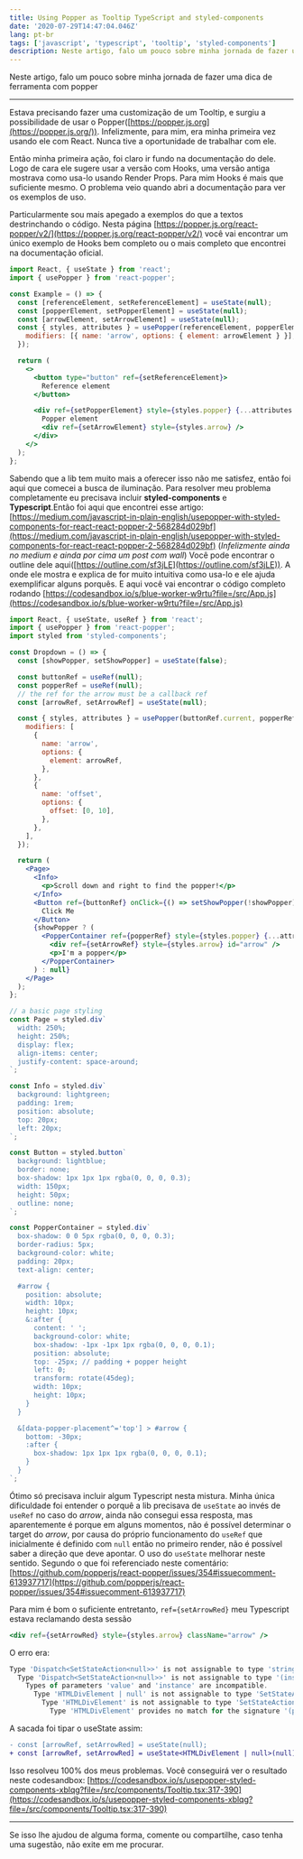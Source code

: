 ```yaml
---
title: Using Popper as Tooltip TypeScript and styled-components
date: '2020-07-29T14:47:04.046Z'
lang: pt-br
tags: ['javascript', 'typescript', 'tooltip', 'styled-components']
description: Neste artigo, falo um pouco sobre minha jornada de fazer uma dica de ferramenta com popper
---
```


Neste artigo, falo um pouco sobre minha jornada de fazer uma dica de ferramenta com popper

---

Estava precisando fazer uma customização de um Tooltip, e surgiu a possibilidade de usar o Popper([https://popper.js.org](https://popper.js.org/)). Infelizmente, para mim, era minha primeira vez usando ele com React. Nunca tive a oportunidade de trabalhar com ele.

Então minha primeira ação, foi claro ir fundo na documentação do dele. Logo de cara ele sugere usar a versão com Hooks, uma versão antiga mostrava como usa-lo usando Render Props. Para mim Hooks é mais que suficiente mesmo. O problema veio quando abri a documentação para ver os exemplos de uso.

Particularmente sou mais apegado a exemplos do que a textos destrinchando o código. Nesta página [https://popper.js.org/react-popper/v2/](https://popper.js.org/react-popper/v2/) você vai encontrar um único exemplo de Hooks bem completo ou o mais completo que encontrei na documentação oficial.

```jsx
import React, { useState } from 'react';
import { usePopper } from 'react-popper';

const Example = () => {
  const [referenceElement, setReferenceElement] = useState(null);
  const [popperElement, setPopperElement] = useState(null);
  const [arrowElement, setArrowElement] = useState(null);
  const { styles, attributes } = usePopper(referenceElement, popperElement, {
    modifiers: [{ name: 'arrow', options: { element: arrowElement } }],
  });

  return (
    <>
      <button type="button" ref={setReferenceElement}>
        Reference element
      </button>

      <div ref={setPopperElement} style={styles.popper} {...attributes.popper}>
        Popper element
        <div ref={setArrowElement} style={styles.arrow} />
      </div>
    </>
  );
};
```

Sabendo que a lib tem muito mais a oferecer isso não me satisfez, então foi aqui que comecei a busca de iluminação. Para resolver meu problema completamente eu precisava incluir **styled-components** e **Typescript**.Então foi aqui que encontrei esse artigo: [https://medium.com/javascript-in-plain-english/usepopper-with-styled-components-for-react-react-popper-2-568284d029bf](https://medium.com/javascript-in-plain-english/usepopper-with-styled-components-for-react-react-popper-2-568284d029bf) (_Infelizmente ainda no medium e ainda por cima um post com wall_) Você pode encontrar o outline dele aqui([https://outline.com/sf3jLE](https://outline.com/sf3jLE)). A onde ele mostra e explica de for muito intuitiva como usa-lo e ele ajuda exemplificar alguns porquês. E aqui você vai encontrar o código completo rodando [https://codesandbox.io/s/blue-worker-w9rtu?file=/src/App.js](https://codesandbox.io/s/blue-worker-w9rtu?file=/src/App.js)

```jsx
import React, { useState, useRef } from 'react';
import { usePopper } from 'react-popper';
import styled from 'styled-components';

const Dropdown = () => {
  const [showPopper, setShowPopper] = useState(false);

  const buttonRef = useRef(null);
  const popperRef = useRef(null);
  // the ref for the arrow must be a callback ref
  const [arrowRef, setArrowRef] = useState(null);

  const { styles, attributes } = usePopper(buttonRef.current, popperRef.current, {
    modifiers: [
      {
        name: 'arrow',
        options: {
          element: arrowRef,
        },
      },
      {
        name: 'offset',
        options: {
          offset: [0, 10],
        },
      },
    ],
  });

  return (
    <Page>
      <Info>
        <p>Scroll down and right to find the popper!</p>
      </Info>
      <Button ref={buttonRef} onClick={() => setShowPopper(!showPopper)}>
        Click Me
      </Button>
      {showPopper ? (
        <PopperContainer ref={popperRef} style={styles.popper} {...attributes.popper}>
          <div ref={setArrowRef} style={styles.arrow} id="arrow" />
          <p>I'm a popper</p>
        </PopperContainer>
      ) : null}
    </Page>
  );
};

// a basic page styling
const Page = styled.div`
  width: 250%;
  height: 250%;
  display: flex;
  align-items: center;
  justify-content: space-around;
`;

const Info = styled.div`
  background: lightgreen;
  padding: 1rem;
  position: absolute;
  top: 20px;
  left: 20px;
`;

const Button = styled.button`
  background: lightblue;
  border: none;
  box-shadow: 1px 1px 1px rgba(0, 0, 0, 0.3);
  width: 150px;
  height: 50px;
  outline: none;
`;

const PopperContainer = styled.div`
  box-shadow: 0 0 5px rgba(0, 0, 0, 0.3);
  border-radius: 5px;
  background-color: white;
  padding: 20px;
  text-align: center;

  #arrow {
    position: absolute;
    width: 10px;
    height: 10px;
    &:after {
      content: ' ';
      background-color: white;
      box-shadow: -1px -1px 1px rgba(0, 0, 0, 0.1);
      position: absolute;
      top: -25px; // padding + popper height
      left: 0;
      transform: rotate(45deg);
      width: 10px;
      height: 10px;
    }
  }

  &[data-popper-placement^='top'] > #arrow {
    bottom: -30px;
    :after {
      box-shadow: 1px 1px 1px rgba(0, 0, 0, 0.1);
    }
  }
`;
```

Ótimo só precisava incluir algum Typescript nesta mistura. Minha única dificuldade foi entender o porquê a lib precisava de `useState` ao invés de `useRef` no caso do _arrow_, ainda não consegui essa resposta, mas aparentemente é porque em alguns momentos, não é possível determinar o target do _arrow_, por causa do próprio funcionamento do `useRef` que inicialmente é definido com `null` então no primeiro render, não é possível saber a direção que deve apontar. O uso do `useState` melhorar neste sentido. Segundo o que foi referenciado neste comentário: [https://github.com/popperjs/react-popper/issues/354#issuecomment-613937717](https://github.com/popperjs/react-popper/issues/354#issuecomment-613937717)

Para mim é bom o suficiente entretanto, `ref={setArrowRed}` meu Typescript estava reclamando desta sessão

```jsx
<div ref={setArrowRed} style={styles.arrow} className="arrow" />
```

O erro era:

```jsx
Type 'Dispatch<SetStateAction<null>>' is not assignable to type 'string | ((instance: HTMLDivElement | null) => void) | RefObject<HTMLDivElement> | null | undefined'.
  Type 'Dispatch<SetStateAction<null>>' is not assignable to type '(instance: HTMLDivElement | null) => void'.
    Types of parameters 'value' and 'instance' are incompatible.
      Type 'HTMLDivElement | null' is not assignable to type 'SetStateAction<null>'.
        Type 'HTMLDivElement' is not assignable to type 'SetStateAction<null>'.
          Type 'HTMLDivElement' provides no match for the signature '(prevState: null): null'
```

A sacada foi tipar o useState assim:

```diff
- const [arrowRef, setArrowRed] = useState(null);
+ const [arrowRef, setArrowRed] = useState<HTMLDivElement | null>(null);
```

Isso resolveu 100% dos meus problemas. Você conseguirá ver o resultado neste codesandbox: [https://codesandbox.io/s/usepopper-styled-components-xblqg?file=/src/components/Tooltip.tsx:317-390](https://codesandbox.io/s/usepopper-styled-components-xblqg?file=/src/components/Tooltip.tsx:317-390)

---

Se isso lhe ajudou de alguma forma, comente ou compartilhe, caso tenha uma sugestão, não exite em me procurar.
